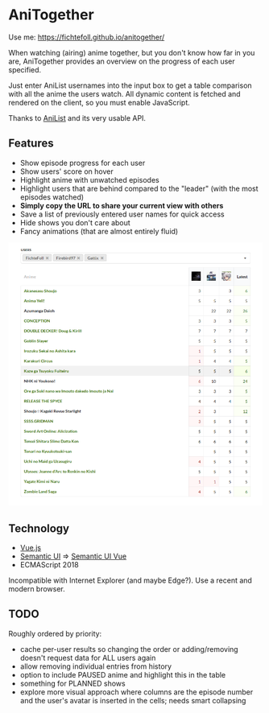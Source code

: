 # AniTogether

Use me: <https://fichtefoll.github.io/anitogether/>

When watching (airing) anime together,
but you don't know how far in you are,
AniTogether provides an overview
on the progress of each user specified.

Just enter AniList usernames into the input box
to get a table comparison with all the anime the users watch.
All dynamic content is fetched and rendered on the client,
so you must enable JavaScript.

Thanks to [AniList][] and its very usable API.

[AniList]: https://anilist.co/


## Features

- Show episode progress for each user
- Show users' score on hover
- Highlight anime with unwatched episodes
- Highlight users that are behind compared to the "leader"
  (with the most episodes watched)
- **Simply copy the URL to share your current view with others**
- Save a list of previously entered user names for quick access
- Hide shows you don't care about
- Fancy animations (that are almost entirely fluid)

![Screenshot](./screenshot.png)

## Technology

- [Vue.js](https://vuejs.org/)
- [Semantic UI](https://semantic-ui.com/)
  => [Semantic UI Vue](https://semantic-ui-vue.github.io)
- ECMAScript 2018

Incompatible with Internet Explorer (and maybe Edge?).
Use a recent and modern browser.


## TODO

Roughly ordered by priority:

- cache per-user results so changing the order or adding/removing
  doesn't request data for ALL users again
- allow removing individual entries from history
- option to include PAUSED anime and highlight this in the table
- something for PLANNED shows
- explore more visual approach where columns are the episode number
  and the user's avatar is inserted in the cells; needs smart collapsing
